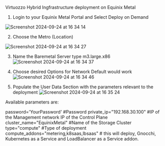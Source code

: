Virtuozzo Hybrid Ingfrastructure deployment on Equinix Metal

1. Login to your Equinix Metal Portal and Select Deploy on Demand

![Screenshot 2024-09-24 at 16 34 14](https://github.com/user-attachments/assets/2ce83578-a314-43c2-be69-69e474c99bf5)

2. Choose the Metro (Location) 
 
![Screenshot 2024-09-24 at 16 34 27](https://github.com/user-attachments/assets/cc71572b-479b-4bf6-aed7-990c82f93b25)

3. Name the Baremetal Server type  m3.large.x86
![Screenshot 2024-09-24 at 16 34 37](https://github.com/user-attachments/assets/37e3cb97-d639-4017-b866-35d3a3bc85e6)

4. Choose desired Options for Network Default would work
![Screenshot 2024-09-24 at 16 34 46](https://github.com/user-attachments/assets/1cde0a91-c561-4472-9df7-fb51ff226574)

5. Populate the User Data Section with the parameters relevant to the deployment
![Screenshot 2024-09-24 at 16 35 24](https://github.com/user-attachments/assets/653f20c6-c8b2-45d8-8bf5-e4b2e6fe16e6)

Available parameters are:

password='YourPassword' #Password 
private_ip="192.168.30.100" #IP of the Management network IP of the Control Plane
cluster_name="EquinixMetal" #Name of the Storage Cluster
type="compute" #Type of deployment 
compute_addons="metering,k8saas,lbsaas" # this will deploy, Gnocchi, Kubernetes as a Service and LoadBalancer as a Service addon. 

